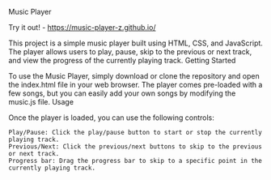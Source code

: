 Music Player

Try it out! - https://music-player-z.github.io/

This project is a simple music player built using HTML, CSS, and JavaScript. The player allows users to play, pause, skip to the previous or next track, and view the progress of the currently playing track.
Getting Started

To use the Music Player, simply download or clone the repository and open the index.html file in your web browser. The player comes pre-loaded with a few songs, but you can easily add your own songs by modifying the music.js file.
Usage

Once the player is loaded, you can use the following controls:

    Play/Pause: Click the play/pause button to start or stop the currently playing track.
    Previous/Next: Click the previous/next buttons to skip to the previous or next track.
    Progress bar: Drag the progress bar to skip to a specific point in the currently playing track.
